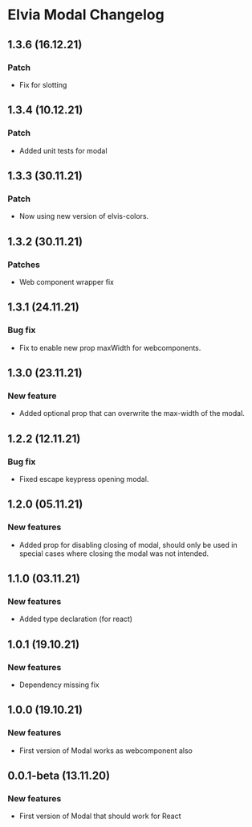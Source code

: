 # Elvia Modal Changelog

## 1.3.6 (16.12.21)

### Patch

- Fix for slotting

## 1.3.4 (10.12.21)

### Patch

- Added unit tests for modal

## 1.3.3 (30.11.21)

### Patch

- Now using new version of elvis-colors.

## 1.3.2 (30.11.21)

### Patches

- Web component wrapper fix

## 1.3.1 (24.11.21)

### Bug fix

- Fix to enable new prop maxWidth for webcomponents.

## 1.3.0 (23.11.21)

### New feature

- Added optional prop that can overwrite the max-width of the modal.

## 1.2.2 (12.11.21)

### Bug fix

- Fixed escape keypress opening modal.

## 1.2.0 (05.11.21)

### New features

- Added prop for disabling closing of modal, should only be used in special cases where closing the modal was
  not intended.

## 1.1.0 (03.11.21)

### New features

- Added type declaration (for react)

## 1.0.1 (19.10.21)

### New features

- Dependency missing fix

## 1.0.0 (19.10.21)

### New features

- First version of Modal works as webcomponent also

## 0.0.1-beta (13.11.20)

### New features

- First version of Modal that should work for React
